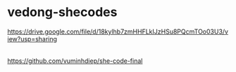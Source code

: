 # vedong-shecodes
https://drive.google.com/file/d/18kylhb7zmHHFLkIJzHSu8PQcmTOo03U3/view?usp=sharing
######
https://github.com/vuminhdiep/she-code-final
